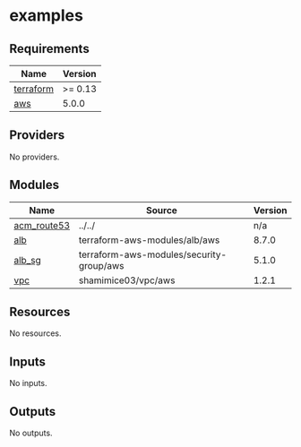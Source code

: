 # examples

<!-- BEGINNING OF PRE-COMMIT-TERRAFORM DOCS HOOK -->
## Requirements

| Name | Version |
|------|---------|
| <a name="requirement_terraform"></a> [terraform](#requirement\_terraform) | >= 0.13 |
| <a name="requirement_aws"></a> [aws](#requirement\_aws) | 5.0.0 |

## Providers

No providers.

## Modules

| Name | Source | Version |
|------|--------|---------|
| <a name="module_acm_route53"></a> [acm\_route53](#module\_acm\_route53) | ../../ | n/a |
| <a name="module_alb"></a> [alb](#module\_alb) | terraform-aws-modules/alb/aws | 8.7.0 |
| <a name="module_alb_sg"></a> [alb\_sg](#module\_alb\_sg) | terraform-aws-modules/security-group/aws | 5.1.0 |
| <a name="module_vpc"></a> [vpc](#module\_vpc) | shamimice03/vpc/aws | 1.2.1 |

## Resources

No resources.

## Inputs

No inputs.

## Outputs

No outputs.
<!-- END OF PRE-COMMIT-TERRAFORM DOCS HOOK -->
